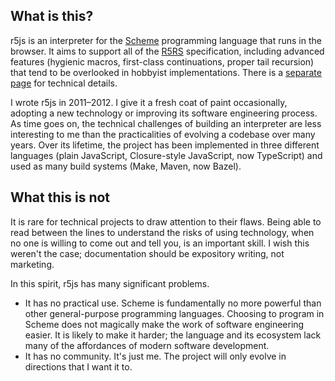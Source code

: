 ## What is this?

r5js is an interpreter for the [Scheme](https://en.wikipedia.org/wiki/Scheme_(programming_language))
programming language that runs in the browser. It aims to support all of the
[R5RS](https://www.schemers.org/Documents/Standards/R5RS/HTML/) specification, including advanced
features (hygienic macros, first-class continuations, proper tail recursion) that tend to be
overlooked in hobbyist implementations. There is a [separate page](https://github.com/Ubehebe/r5js/blob/master/dev.md)
for technical details.

I wrote r5js in 2011–2012. I give it a fresh coat of paint occasionally, adopting a new technology
or improving its software engineering process. As time goes on, the technical challenges of building
an interpreter are less interesting to me than the practicalities of evolving a codebase over many
years. Over its lifetime, the project has been implemented in three different languages (plain
JavaScript, Closure-style JavaScript, now TypeScript) and used as many build systems (Make, Maven,
now Bazel).

## What this is not

It is rare for technical projects to draw attention to their flaws. Being able to read between
the lines to understand the risks of using technology, when no one is willing to come out and tell
you, is an important skill. I wish this weren't the case; documentation should be expository
writing, not marketing.

In this spirit, r5js has many significant problems.

- It has no practical use. Scheme is fundamentally no more powerful than other general-purpose
  programming languages. Choosing to program in Scheme does not magically make the work of software
  engineering easier. It is likely to make it harder; the language and its ecosystem lack many
  of the affordances of modern software development.
- It has no community. It's just me. The project will only evolve in directions that I want it to.
